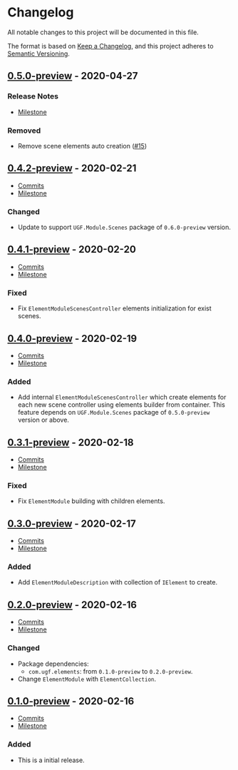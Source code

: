 # Changelog

All notable changes to this project will be documented in this file.

The format is based on [Keep a Changelog](https://keepachangelog.com/en/1.0.0/),
and this project adheres to [Semantic Versioning](https://semver.org/spec/v2.0.0.html).


## [0.5.0-preview](https://github.com/unity-game-framework/ugf-module-elements/releases/tag/0.5.0-preview) - 2020-04-27
### Release Notes
- [Milestone](https://github.com/unity-game-framework/ugf-module-elements/milestone/8?closed=1)

### Removed
- Remove scene elements auto creation ([#15](https://github.com/unity-game-framework/ugf-module-elements/issues/15))

## [0.4.2-preview](https://github.com/unity-game-framework/ugf-module-elements/releases/tag/0.4.2-preview) - 2020-02-21
- [Commits](https://github.com/unity-game-framework/ugf-module-elements/compare/0.4.1-preview...0.4.2-preview)
- [Milestone](https://github.com/unity-game-framework/ugf-module-elements/milestone/7?closed=1)

### Changed
- Update to support `UGF.Module.Scenes` package of `0.6.0-preview` version.

## [0.4.1-preview](https://github.com/unity-game-framework/ugf-module-elements/releases/tag/0.4.1-preview) - 2020-02-20
- [Commits](https://github.com/unity-game-framework/ugf-module-elements/compare/0.4.0-preview...0.4.1-preview)
- [Milestone](https://github.com/unity-game-framework/ugf-module-elements/milestone/6?closed=1)

### Fixed
- Fix `ElementModuleScenesController` elements initialization for exist scenes.

## [0.4.0-preview](https://github.com/unity-game-framework/ugf-module-elements/releases/tag/0.4.0-preview) - 2020-02-19
- [Commits](https://github.com/unity-game-framework/ugf-module-elements/compare/0.3.1-preview...0.4.0-preview)
- [Milestone](https://github.com/unity-game-framework/ugf-module-elements/milestone/5?closed=1)

### Added
- Add internal `ElementModuleScenesController` which create elements for each new scene controller using elements builder from container.
This feature depends on `UGF.Module.Scenes` package of `0.5.0-preview` version or above.


## [0.3.1-preview](https://github.com/unity-game-framework/ugf-module-elements/releases/tag/0.3.1-preview) - 2020-02-18
- [Commits](https://github.com/unity-game-framework/ugf-module-elements/compare/0.3.0-preview...0.3.1-preview)
- [Milestone](https://github.com/unity-game-framework/ugf-module-elements/milestone/4?closed=1)

### Fixed
- Fix `ElementModule` building with children elements.

## [0.3.0-preview](https://github.com/unity-game-framework/ugf-module-elements/releases/tag/0.3.0-preview) - 2020-02-17
- [Commits](https://github.com/unity-game-framework/ugf-module-elements/compare/0.2.0-preview...0.3.0-preview)
- [Milestone](https://github.com/unity-game-framework/ugf-module-elements/milestone/3?closed=1)

### Added
- Add `ElementModuleDescription` with collection of `IElement` to create.


## [0.2.0-preview](https://github.com/unity-game-framework/ugf-module-elements/releases/tag/0.2.0-preview) - 2020-02-16
- [Commits](https://github.com/unity-game-framework/ugf-module-elements/compare/0.1.0-preview...0.2.0-preview)
- [Milestone](https://github.com/unity-game-framework/ugf-module-elements/milestone/2?closed=1)

### Changed
- Package dependencies:
    - `com.ugf.elements`: from `0.1.0-preview` to `0.2.0-preview`.
- Change `ElementModule` with `ElementCollection`.


## [0.1.0-preview](https://github.com/unity-game-framework/ugf-module-elements/releases/tag/0.1.0-preview) - 2020-02-16
- [Commits](https://github.com/unity-game-framework/ugf-module-elements/compare/1dd763d...0.1.0-preview)
- [Milestone](https://github.com/unity-game-framework/ugf-module-elements/milestone/1?closed=1)

### Added
- This is a initial release.


